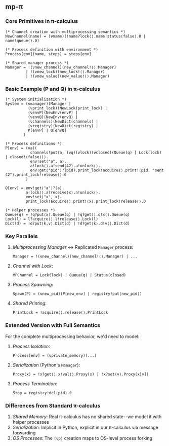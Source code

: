 
## mp-π

### Core Primitives in π-calculus

```pi-calculus
(* Channel creation with multiprocessing semantics *)
NewChannel(name) = (νname)(!name?lock⟨⟩.name!status⟨false⟩.0 | name!queue⟨⟩.0)

(* Process definition with environment *)
Process[env](name, steps) = steps[env]

(* Shared manager process *)
Manager = !(νnew_channel)(new_channel!⟨⟩.Manager)
         | !(νnew_lock)(new_lock!⟨⟩.Manager)
         | !(νnew_value)(new_value!⟨⟩.Manager)
```

### Basic Example (P and Q) in π-calculus

```pi-calculus
(* System initialization *)
System = (νmanager)(Manager | 
          (νprint_lock)(NewLock(print_lock) |
          (νenvP)(NewEnv(envP) |
          (νenvQ)(NewEnv(envQ) |
          (νchannels)(NewDict(channels) |
          (νregistry)(NewDict(registry) |
          P[envP] | Q[envQ]
        )

(* Process definitions *)
P[env] = (νa)(
           channels!put⟨a, (νq)(νlock)(νclosed)(Queue(q) | Lock(lock) | closed!⟨false⟩)⟩.
           env!set⟨"a", a⟩.
           a!lock⟨⟩.a!send⟨42⟩.a!unlock⟨⟩.
           env!get⟨"pid"⟩?(pid).print_lock!acquire⟨⟩.print!⟨pid, "sent 42"⟩.print_lock!release⟨⟩.0
         )

Q[env] = env!get⟨"a"⟩?(a).
         a!lock⟨⟩.a?receive⟨x⟩.a!unlock⟨⟩.
         env!set⟨"x", x⟩.
         print_lock!acquire⟨⟩.print!⟨x⟩.print_lock!release⟨⟩.0

(* Helper processes *)
Queue(q) = !q?put⟨x⟩.Queue(q) | !q?get⟨⟩.q!x⟨⟩.Queue(q)
Lock(l) = l?acquire⟨⟩.l!release⟨⟩.Lock(l)
Dict(d) = !d?put⟨k,v⟩.Dict(d) | !d?get⟨k⟩.d!v⟨⟩.Dict(d)
```

### Key Parallels

1. *Multiprocessing Manager* ↔ Replicated `Manager` process:
   ```pi-calculus
   Manager = !(νnew_channel)(new_channel!⟨⟩.Manager) | ...
   ```

2. *Channel with Lock*:
   ```pi-calculus
   MPChannel = Lock(lock) | Queue(q) | Status(closed)
   ```

3. *Process Spawning*:
   ```pi-calculus
   Spawn(P) = (νnew_pid)(P[new_env] | registry!put⟨new_pid⟩)
   ```

4. *Shared Printing*:
   ```pi-calculus
   PrintLock = !acquire⟨⟩.release⟨⟩.PrintLock
   ```


### Extended Version with Full Semantics

For the complete multiprocessing behavior, we'd need to model:

1. *Process Isolation*:
   ```pi-calculus
   Process[env] = (νprivate_memory)(...)
   ```

2. *Serialization* (Python's `Manager`):
   ```pi-calculus
   Proxy(x) = !x?get⟨⟩.x!val⟨⟩.Proxy(x) | !x?set⟨v⟩.Proxy(x[v])
   ```

3. *Process Termination*:
   ```pi-calculus
   Stop = registry!del⟨pid⟩.0
   ```

### Differences from Standard π-calculus

1. *Shared Memory*: Real π-calculus has no shared state--we model it with helper processes
2. *Serialization*: Implicit in Python, explicit in our π-calculus via message forwarding
3. *OS Processes*: The `(νp)` creation maps to OS-level process forking

